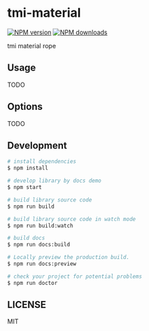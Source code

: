 # tmi-material

[![NPM version](https://img.shields.io/npm/v/tmi-material.svg?style=flat)](https://npmjs.org/package/tmi-material)
[![NPM downloads](http://img.shields.io/npm/dm/tmi-material.svg?style=flat)](https://npmjs.org/package/tmi-material)

tmi material rope

## Usage

TODO

## Options

TODO

## Development

```bash
# install dependencies
$ npm install

# develop library by docs demo
$ npm start

# build library source code
$ npm run build

# build library source code in watch mode
$ npm run build:watch

# build docs
$ npm run docs:build

# Locally preview the production build.
$ npm run docs:preview

# check your project for potential problems
$ npm run doctor
```

## LICENSE

MIT
